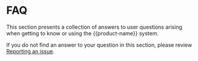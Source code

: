 # FAQ

This section presents a collection of answers to user questions arising when getting to know or using the {{product-name}} system.

If you do not find an answer to your question in this section, please review [Reporting an issue](../../user-guide/problems/howtoreport.md).
